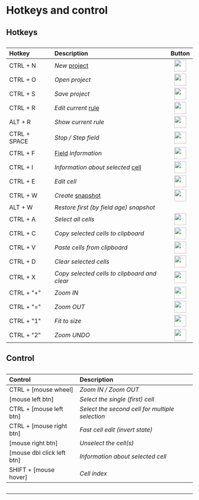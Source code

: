 # Hotkeys and control

##   

## Hotkeys

##  

##   
 
 | Hotkey | Description | Button |
 | :--- | :--- | :----: |
 | CTRL + N | *New* [project](doc3_en.md) | <img src="qrc:/resources/img/asterisk.svg" height="32"/> | 
 | CTRL + O | *Open project* | <img src="qrc:/resources/img/open_folder.svg" height="32"/> |
 | CTRL + S | *Save project* | <img src="qrc:/resources/img/save.svg" height="32"/> |
 | CTRL + R | *Edit current* [rule](doc5_en.md) | <img src="qrc:/resources/img/check.svg" height="32"/> |
 | ALT + R | *Show current rule* | <img src="qrc:/resources/img/info.svg" height="32"/> |
 | CTRL + SPACE | *Stop / Step field* | <img src="qrc:/resources/img/step_stop.svg" height="32"/> |
 | CTRL + F | [Field](doc5_en.md) *information* | <img src="qrc:/resources/img/field.svg" height="32"/> |
 | CTRL + I | *Information about selected* [cell](doc4_en.md) | <img src="qrc:/resources/img/cell.svg" height="32"/> | 
 | CTRL + E | *Edit cell* | <img src="qrc:/resources/img/edit.svg" height="32"/> | 
 | CTRL + W | *Create* [snapshot](doc2_en.md) | <img src="qrc:/resources/img/check.svg" height="32"/> |
 | ALT + W | *Restore first (by field age) snapshot* |   |
 | CTRL + A | *Select all cells* | <img src="qrc:/resources/img/select_all.svg" height="32"/> | 
 | CTRL + C | *Copy selected cells to clipboard* | <img src="qrc:/resources/img/copy.svg" height="32"/> |
 | CTRL + V | *Paste cells from clipboard* | <img src="qrc:/resources/img/paste.svg" height="32"/> |
 | CTRL + D | *Clear selected cells* | <img src="qrc:/resources/img/delete.svg" height="32"/> |
 | CTRL + X | *Copy selected cells to clipboard and clear* | <img src="qrc:/resources/img/cut.svg" height="32"/> |
 | CTRL + "+" | *Zoom IN* | <img src="qrc:/resources/img/zoom_in.svg" height="32"/> |
 | CTRL + "=" | *Zoom OUT* | <img src="qrc:/resources/img/zoom_out.svg" height="32"/> |
 | CTRL + "1" | *Fit to size* | <img src="qrc:/resources/img/zoom_fit.svg" height="32"/> |
 | CTRL + "2" | *Zoom UNDO* | <img src="qrc:/resources/img/zoom_undo.svg" height="32"/> |

##   

## Control 

##   

##   
  
 | Control | Description |
 | :---- | :---- |
 | CTRL + [mouse wheel] | *Zoom IN / Zoom OUT* | 
 | [mouse left btn] | *Select the single (first) cell* | 
 | CTRL + [mouse left btn] | *Select the second cell for multiple selection* | 
 | CTRL + [mouse right btn] | *Fast cell edit (invert state)* |
 | [mouse right btn] | *Unselect the cell(s)* | 
 | [mouse dbl click left btn] | *Information about selected cell* |  
 | SHIFT + [mouse hover] | *Cell index* |   
 
##    

 ---
